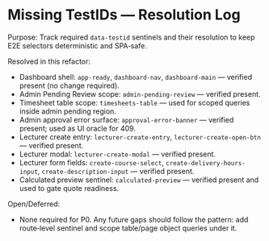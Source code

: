 # Missing TestIDs — Resolution Log

Purpose: Track required `data-testid` sentinels and their resolution to keep E2E selectors deterministic and SPA‑safe.

Resolved in this refactor:
- Dashboard shell: `app-ready`, `dashboard-nav`, `dashboard-main` — verified present (no change required).
- Admin Pending Review scope: `admin-pending-review` — verified present.
- Timesheet table scope: `timesheets-table` — used for scoped queries inside admin pending region.
- Admin approval error surface: `approval-error-banner` — verified present; used as UI oracle for 409.
- Lecturer create entry: `lecturer-create-entry`, `lecturer-create-open-btn` — verified present.
- Lecturer modal: `lecturer-create-modal` — verified present.
- Lecturer form fields: `create-course-select`, `create-delivery-hours-input`, `create-description-input` — verified present.
- Calculated preview sentinel: `calculated-preview` — verified present and used to gate quote readiness.

Open/Deferred:
- None required for P0. Any future gaps should follow the pattern: add route‑level sentinel and scope table/page object queries under it.

